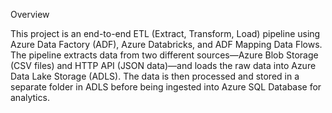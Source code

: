 Overview

This project is an end-to-end ETL (Extract, Transform, Load) pipeline using Azure Data Factory (ADF), Azure Databricks, and ADF Mapping Data Flows. The pipeline extracts data from two different sources—Azure Blob Storage (CSV files) and HTTP API (JSON data)—and loads the raw data into Azure Data Lake Storage (ADLS). The data is then processed and stored in a separate folder in ADLS before being ingested into Azure SQL Database for analytics.
